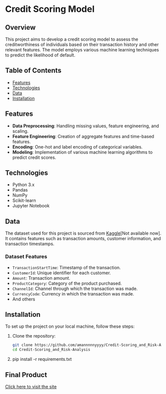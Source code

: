 # Credit Scoring Model

## Overview

This project aims to develop a credit scoring model to assess the creditworthiness of individuals based on their transaction history and other relevant features. The model employs various machine learning techniques to predict the likelihood of default.

## Table of Contents

- [Features](#features)
- [Technologies](#technologies)
- [Data](#data)
- [Installation](#installation)

## Features

- **Data Preprocessing**: Handling missing values, feature engineering, and scaling.
- **Feature Engineering**: Creation of aggregate features and time-based features.
- **Encoding**: One-hot and label encoding of categorical variables.
- **Modeling**: Implementation of various machine learning algorithms to predict credit scores.

## Technologies

- Python 3.x
- Pandas
- NumPy
- Scikit-learn
- Jupyter Notebook

## Data

The dataset used for this project is sourced from [Kaggle](https://www.kaggle.com/datasets/atwine/xente-challenge)[Not available now]. It contains features such as transaction amounts, customer information, and transaction timestamps.

### Dataset Features
- `TransactionStartTime`: Timestamp of the transaction.
- `CustomerId`: Unique identifier for each customer.
- `Amount`: Transaction amount.
- `ProductCategory`: Category of the product purchased.
- `ChannelId`: Channel through which the transaction was made.
- `CurrencyCode`: Currency in which the transaction was made.
- And others

## Installation

To set up the project on your local machine, follow these steps:


1. Clone the repository:
   ```bash
   git clone https://github.com/amannnnnyyyy/Credit-Scoring_and_Risk-Analysis.git
   cd Credit-Scoring_and_Risk-Analysis

2. pip install -r requirements.txt

## Final Product

[Click here to visit the site](https://bati-bank-frontend.onrender.com/)
